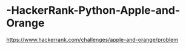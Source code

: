 # -HackerRank-Python-Apple-and-Orange
https://www.hackerrank.com/challenges/apple-and-orange/problem
